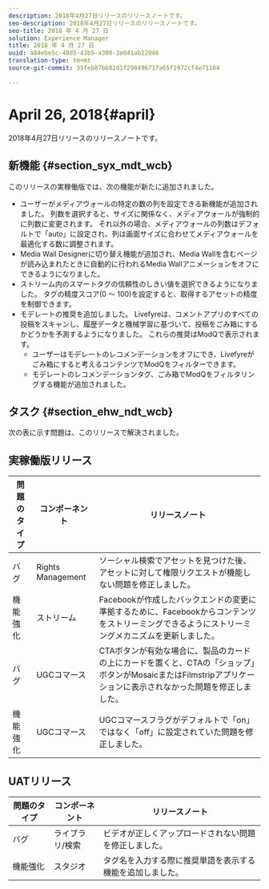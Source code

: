 ```yaml
---
description: 2018年4月27日リリースのリリースノートです。
seo-description: 2018年4月27日リリースのリリースノートです。
seo-title: 2018 年 4 月 27 日
solution: Experience Manager
title: 2018 年 4 月 27 日
uuid: a84ebe5c-40d5-43b5-a300-3e041ab22046
translation-type: tm+mt
source-git-commit: 35feb87bb82d1f298496717a65f1972cf4e71104

---
```



# April 26, 2018{#april}

2018年4月27日リリースのリリースノートです。

## 新機能 {#section_syx_mdt_wcb}

このリリースの実稼働版では、次の機能が新たに追加されました。

* ユーザーがメディアウォールの特定の数の列を設定できる新機能が追加されました。 列数を選択すると、サイズに関係なく、メディアウォールが強制的に列数に変更されます。 それ以外の場合、メディアウォールの列数はデフォルトで「auto」に設定され、列は画面サイズに合わせてメディアウォールを最適化する数に調整されます。
* Media Wall Designerに切り替え機能が追加され、Media Wallを含むページが読み込まれたときに自動的に行われるMedia Wallアニメーションをオフにできるようになりました。
* ストリーム内のスマートタグの信頼性のしきい値を選択できるようになりました。 タグの精度スコア(0 ～ 100)を設定すると、取得するアセットの精度を制御できます。
* モデレートの推奨を追加しました。 Livefyreは、コメントアプリのすべての投稿をスキャンし、履歴データと機械学習に基づいて、投稿をごみ箱にするかどうかを予測するようになりました。 これらの推奨はModQで表示されます。
   * ユーザーはモデレートのレコメンデーションをオフにでき、Livefyreがごみ箱にすると考えるコンテンツでModQをフィルターできます。
   * モデレートのレコメンデーションタグ、ごみ箱でModQをフィルタリングする機能が追加されました。

## タスク {#section_ehw_ndt_wcb}

次の表に示す問題は、このリリースで解決されました。

## 実稼働版リリース

| **問題のタイプ** | **コンポーネント** | **リリースノート** |
|---|---|---|
| バグ | Rights Management | ソーシャル検索でアセットを見つけた後、アセットに対して権限リクエストが機能しない問題を修正しました。 |
| 機能強化 | ストリーム | Facebookが作成したバックエンドの変更に準拠するために、Facebookからコンテンツをストリーミングできるようにストリーミングメカニズムを更新しました。 |
| バグ | UGCコマース | CTAボタンが有効な場合に、製品のカードの上にカードを置くと、CTAの「ショップ」ボタンがMosaicまたはFilmstripアプリケーションに表示されなかった問題を修正しました。 |
| 機能強化 | UGCコマース | UGCコマースフラグがデフォルトで「on」ではなく「off」に設定されていた問題を修正しました。 |

## UATリリース

| **問題のタイプ** | **コンポーネント** | **リリースノート** |
|---|---|---|
| バグ | ライブラリ/検索 | ビデオが正しくアップロードされない問題を修正しました。 |
| 機能強化 | スタジオ | タグ名を入力する際に推奨単語を表示する機能を追加しました。 |

